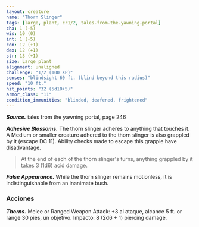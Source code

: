 ```yaml
---
layout: creature
name: "Thorn Slinger"
tags: [large, plant, cr1/2, tales-from-the-yawning-portal]
cha: 1 (-5)
wis: 10 (0)
int: 1 (-5)
con: 12 (+1)
dex: 12 (+1)
str: 13 (+1)
size: Large plant
alignment: unaligned
challenge: "1/2 (100 XP)"
senses: "blindsight 60 ft. (blind beyond this radius)"
speed: "10 ft."
hit_points: "32 (5d10+5)"
armor_class: "11"
condition_immunities: "blinded, deafened, frightened"
---
```


***Source.*** tales from the yawning portal,  page 246

***Adhesive Blossoms.*** The thorn slinger adheres to anything that touches it. A Medium or smaller creature adhered to the thorn slinger is also grappled by it (escape DC 11). Ability checks made to escape this grapple have disadvantage.

>At the end of each of the thorn slinger's turns, anything grappled by it takes 3 (1d6) acid damage.

***False Appearance.*** While the thorn slinger remains motionless, it is indistinguishable from an inanimate bush.

### Acciones

***Thorns.*** Melee or Ranged Weapon Attack: +3 al ataque, alcance 5 ft. or range 30 pies, un objetivo. Impacto: 8 (2d6 + 1) piercing damage.